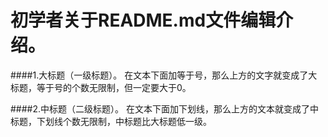 初学者关于README.md文件编辑介绍。
===============================

####1.大标题（一级标题）。
在文本下面加等于号，那么上方的文字就变成了大标题，等于号的个数无限制，但一定要大于0。

####2.中标题（二级标题）。
在文本下面加下划线，那么上方的文本就变成了中标题，下划线个数无限制，中标题比大标题低一级。
